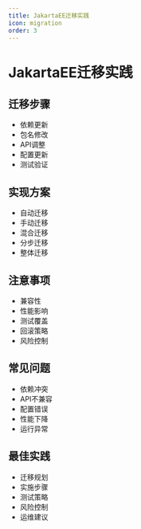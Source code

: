 ```yaml
---
title: JakartaEE迁移实践
icon: migration
order: 3
---
```


# JakartaEE迁移实践

## 迁移步骤
- 依赖更新
- 包名修改
- API调整
- 配置更新
- 测试验证

## 实现方案
- 自动迁移
- 手动迁移
- 混合迁移
- 分步迁移
- 整体迁移

## 注意事项
- 兼容性
- 性能影响
- 测试覆盖
- 回滚策略
- 风险控制

## 常见问题
- 依赖冲突
- API不兼容
- 配置错误
- 性能下降
- 运行异常

## 最佳实践
- 迁移规划
- 实施步骤
- 测试策略
- 风险控制
- 运维建议

